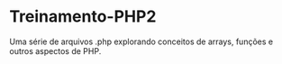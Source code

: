 # Treinamento-PHP2
Uma série de arquivos .php explorando conceitos de arrays, funções e outros aspectos de PHP.

